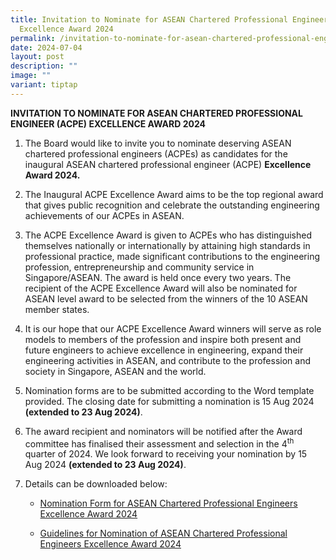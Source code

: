 ```yaml
---
title: Invitation to Nominate for ASEAN Chartered Professional Engineers (ACPE)
  Excellence Award 2024
permalink: /invitation-to-nominate-for-asean-chartered-professional-engineers-acpe-excellence-award-2024/
date: 2024-07-04
layout: post
description: ""
image: ""
variant: tiptap
---
```

<p><strong>INVITATION TO NOMINATE FOR ASEAN CHARTERED PROFESSIONAL ENGINEER (ACPE) EXCELLENCE AWARD 2024</strong>
</p>
<ol data-tight="true" class="tight">
<li>
<p>The Board would like to invite you to nominate deserving ASEAN chartered
professional engineers (ACPEs) as candidates for the inaugural ASEAN chartered
professional engineer (ACPE) <strong>Excellence Award 2024.</strong>
</p>
</li>
<li>
<p>The Inaugural ACPE Excellence Award aims to be the top regional award
that gives public recognition and celebrate the outstanding engineering
achievements of our ACPEs in ASEAN.</p>
</li>
<li>
<p>The ACPE Excellence Award is given to ACPEs who has distinguished themselves
nationally or internationally by attaining high standards in professional
practice, made significant contributions to the engineering profession,
entrepreneurship and community service in Singapore/ASEAN. The award is
held once every two years.&nbsp;The recipient of the ACPE Excellence Award
will also be nominated for ASEAN level award to be selected from the winners
of the 10 ASEAN member states.</p>
</li>
<li>
<p>It is our hope that our ACPE Excellence Award winners will serve as role
models to members of the profession and inspire both present and future
engineers to achieve excellence in engineering, expand their engineering
activities in ASEAN, and contribute to the profession and society in Singapore,
ASEAN and the world.</p>
</li>
<li>
<p>Nomination forms are to be submitted according to the Word template provided.
The closing date for submitting a nomination is<strong> </strong>15 Aug
2024 <strong>(extended to 23 Aug 2024)</strong>.</p>
</li>
<li>
<p>The award recipient and nominators will be notified after the Award committee
has finalised their assessment and selection in the 4<sup>th</sup> quarter
of 2024. We look forward to receiving your nomination by 15 Aug 2024 <strong>(extended to 23 Aug 2024)</strong>.</p>
</li>
<li>
<p>Details can be downloaded below:</p>
<p></p>
<ul data-tight="true" class="tight">
<li>
<p><a href="https://go.gov.sg/q4nfoy" rel="noopener noreferrer nofollow" target="_blank">Nomination Form for ASEAN Chartered Professional Engineers Excellence Award 2024</a>
</p>
</li>
</ul>
<p></p>
<ul data-tight="true" class="tight">
<li>
<p><a href="/files/Guidelines_for_ACPE_Award_2024.pdf" rel="noopener noreferrer nofollow" target="_blank">Guidelines for Nomination of ASEAN Chartered Professional Engineers Excellence Award 2024</a>
<br>
<br>
</p>
</li>
</ul>
</li>
</ol>
<p></p>